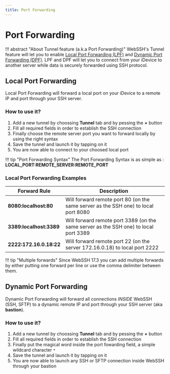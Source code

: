 ```yaml
---
title: Port Forwarding
---
```


# Port Forwarding
!!! abstract "About Tunnel feature (a.k.a Port Forwarding)"
    WebSSH's Tunnel feature will let you to enable [Local Port Forwarding (LPF)](https://en.wikipedia.org/wiki/Port_forwarding#Local_port_forwarding) and [Dynamic Port Forwarding (DPF)](https://en.wikipedia.org/wiki/Port_forwarding#Dynamic_port_forwarding).
    LPF and DPF will let you to connect from your iDevice to another server while data is securely forwarded using SSH protocol.

## Local Port Forwarding
Local Port Forwarding will forward a local port on your iDevice to a remote IP and port through your SSH server.

### How to use it?
1. Add a new tunnel by choossing **Tunnel** tab and by pessing the **+** button
2. Fill all required fields in order to establish the SSH connection
3. Finally choose the remote server port you want to forward locally by using the right syntax
4. Save the tunnel and launch it by tapping on it
5. You are now able to connect to your choosed local port

!!! tip "Port Forwarding Syntax"
    The Port Forwarding Syntax is as simple as : **LOCAL_PORT:REMOTE_SERVER:REMOTE_PORT**

### Local Port Forwarding Examples
| Forward Rule | Description |
| --- | --- |
| **8080:localhost:80** | Will forward remote port 80 (on the same server as the SSH one) to local port 8080 |
| **3389:localhost:3389** | Will forward remote port 3389 (on the same server as the SSH one) to local port 3389 |
| **2222:172.16.0.18:22** | Will forward remote port 22 (on the server 172.16.0.18) to local port 2222 |

!!! tip "Multiple forwards"
    Since WebSSH 17.3 you can add multiple forwards by either putting one forward per line or use the comma delimiter between them.

## Dynamic Port Forwarding
Dynamic Port Forwarding will forward all connections *INSIDE* WebSSH (SSH, SFTP) to a dynamic remote IP and port through your SSH server (aka **bastion**).

### How to use it?
1. Add a new tunnel by choossing **Tunnel** tab and by pessing the **+** button
2. Fill all required fields in order to establish the SSH connection
3. Finally put the magical word inside the port fowarding field, a simple wildcard character <code>*</code>
4. Save the tunnel and launch it by tapping on it
5. You are now able to launch any SSH or SFTP connection inside WebSSH through your bastion
